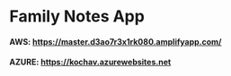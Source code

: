 # Family Notes App

#### AWS: https://master.d3ao7r3x1rk080.amplifyapp.com/

#### AZURE: https://kochav.azurewebsites.net
